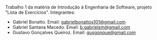 Trabalho 1 da matéria de Introdução à Engenharia de Software, projeto "Lista de Exercícios".
Integrantes:
- Gabriel Bonatto. Email: gabrielbonattos101@gmail.com
- Gabriel Santana Macedo. Email: b.gabrielsm@gmail.com
- Gustavo Gonçalves Queiroz. Email: gusgonque@gmail.com
